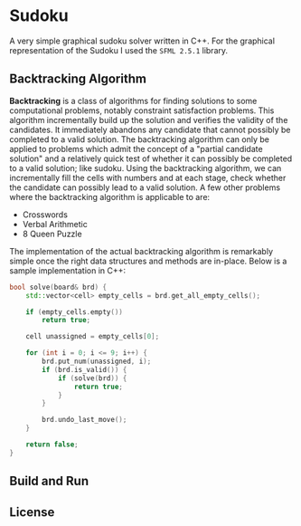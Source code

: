 # Sudoku
A very simple graphical sudoku solver written in C++. For the graphical representation of the Sudoku I used the `SFML 2.5.1` library.

## Backtracking Algorithm
**Backtracking** is a class of algorithms for finding solutions to some computational problems, notably constraint satisfaction problems. This algorithm incrementally build up the solution and verifies the validity of the candidates. It immediately abandons any candidate that cannot possibly be completed to a valid solution. The backtracking algorithm can only be applied to problems which admit the concept of a "partial candidate solution" and a relatively quick test of whether it can possibly be completed to a valid solution; like sudoku. Using the backtracking algorithm, we can incrementally fill the cells with numbers and at each stage, check whether the candidate can possibly lead to a valid solution. A few other problems where the backtracking algorithm is applicable to are:

* Crosswords
* Verbal Arithmetic
* 8 Queen Puzzle

The implementation of the actual backtracking algorithm is remarkably simple once the right data structures and methods are in-place. Below is a sample implementation in C++:

```cpp
bool solve(board& brd) {
    std::vector<cell> empty_cells = brd.get_all_empty_cells();

    if (empty_cells.empty())
        return true;

    cell unassigned = empty_cells[0];

    for (int i = 0; i <= 9; i++) {
        brd.put_num(unassigned, i);
        if (brd.is_valid()) {
            if (solve(brd)) {
                return true;
            }
        }

        brd.undo_last_move();
    }

    return false;
}
```

## Build and Run

## License

